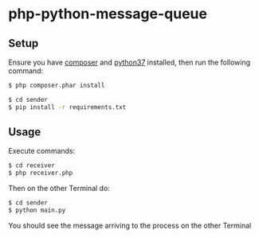 # php-python-message-queue #

## Setup ##

Ensure you have [composer](http://getcomposer.org) and [python37](https://www.python.org/downloads)  installed, then run the following command:

```bash
$ php composer.phar install
```
```bash
$ cd sender
$ pip install -r requirements.txt
```

## Usage ##

Execute commands:

```bash
$ cd receiver
$ php receiver.php
```

Then on the other Terminal do:

```bash
$ cd sender
$ python main.py
```

You should see the message arriving to the process on the other Terminal